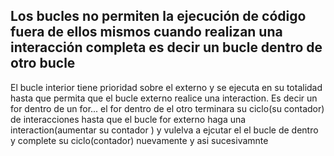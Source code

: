 ## Los bucles no permiten la ejecución de código fuera de ellos mismos cuando realizan una interacción  completa es decir un bucle dentro de otro bucle 
El bucle interior tiene prioridad sobre el externo y se ejecuta en su totalidad hasta que permita que el bucle externo realice una interaction.
Es decir un for dentro de un for... el for dentro de el otro terminara su ciclo(su contador) de interacciones hasta que el bucle for externo haga una interaction(aumentar su contador ) y vulelva a ejcutar el el bucle de dentro y complete su ciclo(contador) nuevamente y asi sucesivamnte 
